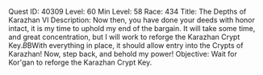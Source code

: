 Quest ID: 40309
Level: 60
Min Level: 58
Race: 434
Title: The Depths of Karazhan VI
Description: Now then, you have done your deeds with honor intact, it is my time to uphold my end of the bargain. It will take some time, and great concentration, but I will work to reforge the Karazhan Crypt Key.$B$BWith everything in place, it should allow entry into the Crypts of Karazhan! Now, step back, and behold my power!
Objective: Wait for Kor'gan to reforge the Karazhan Crypt Key.
